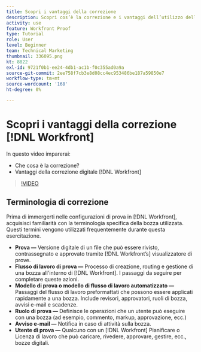 ```yaml
---
title: Scopri i vantaggi della correzione
description: Scopri cos’è la correzione e i vantaggi dell’utilizzo della correzione digitale in [!DNL  Workfront].
activity: use
feature: Workfront Proof
type: Tutorial
role: User
level: Beginner
team: Technical Marketing
thumbnail: 336095.png
kt: 8822
exl-id: 9721f0b1-ee24-4db1-ac1b-f0c355ad0a9a
source-git-commit: 2ee758f7cb3e8d08cc4ec953486be187a59850e7
workflow-type: tm+mt
source-wordcount: '168'
ht-degree: 0%

---
```


# Scopri i vantaggi della correzione [!DNL Workfront]

In questo video imparerai:

* Che cosa è la correzione?
* Vantaggi della correzione digitale [!DNL Workfront]

>[!VIDEO](https://video.tv.adobe.com/v/336095/?quality=12)

## Terminologia di correzione

Prima di immergerti nelle configurazioni di prova in [!DNL  Workfront], acquisisci familiarità con la terminologia specifica della bozza utilizzata. Questi termini vengono utilizzati frequentemente durante questa esercitazione.

* **Prova —** Versione digitale di un file che può essere rivisto, contrassegnato e approvato tramite [!DNL Workfront’s] visualizzatore di prove.
* **Flusso di lavoro di prova —** Processo di creazione, routing e gestione di una bozza all&#39;interno di [!DNL Workfront]. I passaggi da seguire per completare queste azioni.
* **Modello di prova o modello di flusso di lavoro automatizzato —** Passaggi del flusso di lavoro preformattati che possono essere applicati rapidamente a una bozza. Include revisori, approvatori, ruoli di bozza, avvisi e-mail e scadenze.
* **Ruolo di prova —** Definisce le operazioni che un utente può eseguire con una bozza (ad esempio, commento, markup, approvazione, ecc.)
* **Avviso e-mail —** Notifica in caso di attività sulla bozza.
* **Utente di prova —** Qualcuno con un [!DNL Workfront] Pianificare o Licenza di lavoro che può caricare, rivedere, approvare, gestire, ecc., bozze digitali.

<!--
For a complete list of [!DNL Workfront] proof terms, download this guide.
-->
